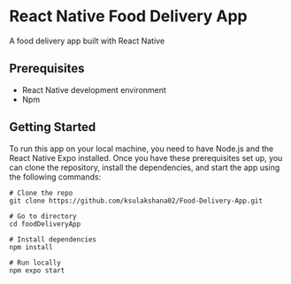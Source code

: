 <h1>React Native Food Delivery App</h1>
<p>A food delivery app built with React Native</p>
<h2>Prerequisites</h2>

<ul>
  <li>React Native development environment</li>
  <li>Npm</li>
</ul>

<h2>Getting Started</h2>
<p>To run this app on your local machine, you need to have Node.js and the React Native Expo installed. Once you have these prerequisites set up, you can clone the repository, install the dependencies, and start the app using the following commands:</p>

```
# Clone the repo
git clone https://github.com/ksulakshana02/Food-Delivery-App.git

# Go to directory
cd foodDeliveryApp

# Install dependencies
npm install

# Run locally
npm expo start
```

